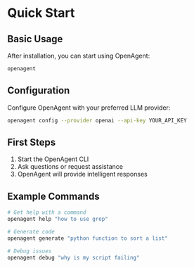 # Quick Start

## Basic Usage

After installation, you can start using OpenAgent:

```bash
openagent
```

## Configuration

Configure OpenAgent with your preferred LLM provider:

```bash
openagent config --provider openai --api-key YOUR_API_KEY
```

## First Steps

1. Start the OpenAgent CLI
2. Ask questions or request assistance
3. OpenAgent will provide intelligent responses

## Example Commands

```bash
# Get help with a command
openagent help "how to use grep"

# Generate code
openagent generate "python function to sort a list"

# Debug issues
openagent debug "why is my script failing"
```
